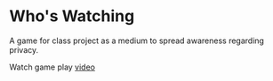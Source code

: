 # Who's Watching
A game for class project as a medium to spread awareness regarding privacy.
  
    
Watch game play [video](https://github.com/Sahil12S/WhosWatching/GameVideo/whoswatchin.webm)
